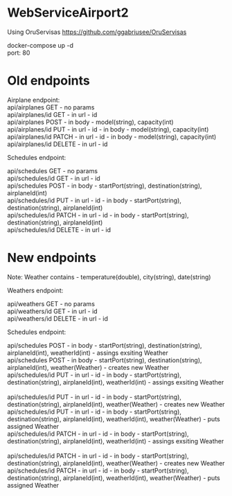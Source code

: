 # WebServiceAirport2

Using OruServisas https://github.com/ggabriusee/OruServisas </br>

docker-compose up -d </br>
port: 80 </br>

# Old endpoints
Airplane endpoint: </br>
api/airplanes GET - no params </br>
api/airplanes/id GET - in url - id </br>
api/airplanes POST - in body - model(string), capacity(int) </br>
api/airplanes/id PUT - in url - id - in body - model(string), capacity(int) </br>
api/airplanes/id PATCH - in url - id - in body - model(string), capacity(int) </br>
api/airplanes/id DELETE - in url - id </br>

Schedules endpoint: 

api/schedules GET - no params </br>
api/schedules/id GET - in url - id </br>
api/schedules POST - in body - startPort(string), destination(string), airplaneId(int) </br>
api/schedules/id PUT - in url - id - in body - startPort(string), destination(string), airplaneId(int) </br>
api/schedules/id PATCH - in url - id - in body - startPort(string), destination(string), airplaneId(int) </br>
api/schedules/id DELETE - in url - id </br>

# New endpoints

Note: Weather contains - temperature(double), city(string), date(string) </br>

Weathers endpoint:

api/weathers GET - no params </br>
api/weathers/id GET - in url - id </br>
api/weathers/id DELETE - in url - id </br>

Schedules endpoint: 

api/schedules POST - in body - startPort(string), destination(string), airplaneId(int), weatherId(int) - assings exsiting Weather </br> 
api/schedules POST - in body - startPort(string), destination(string), airplaneId(int), weather(Weather) - creates new Weather </br> 
api/schedules/id PUT - in url - id - in body - startPort(string), destination(string), airplaneId(int), weatherId(int) - assings exsiting Weather </br>   
api/schedules/id PUT - in url - id - in body - startPort(string), destination(string), airplaneId(int), weather(Weather) - creates new Weather </br>
api/schedules/id PUT - in url - id - in body - startPort(string), destination(string), airplaneId(int), weatherId(int), weather(Weather) - puts assigned Weather </br>
api/schedules/id PATCH - in url - id - in body - startPort(string), destination(string), airplaneId(int), weatherId(int) - assings exsiting Weather </br>  
api/schedules/id PATCH - in url - id - in body - startPort(string), destination(string), airplaneId(int), weather(Weather) - creates new Weather </br>
api/schedules/id PATCH - in url - id - in body - startPort(string), destination(string), airplaneId(int), weatherId(int), weather(Weather) - puts assigned Weather </br>

